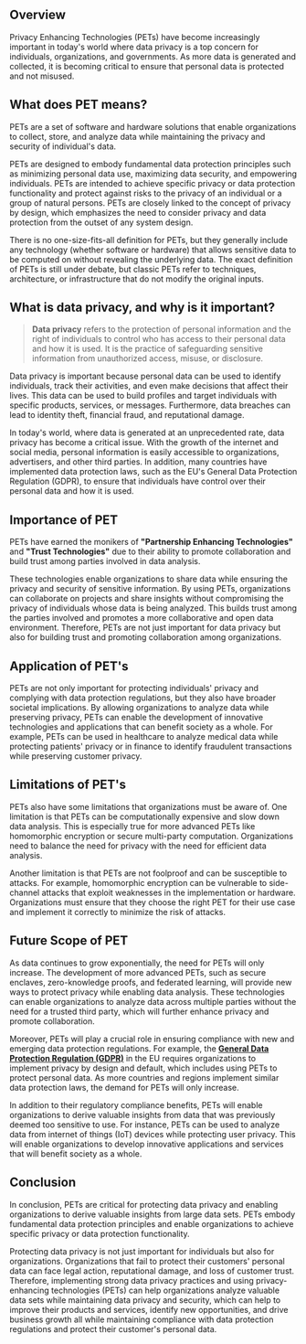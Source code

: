 ## Overview

Privacy Enhancing Technologies (PETs) have become increasingly important in today's world where data privacy is a top concern for individuals, organizations, and governments. As more data is generated and collected, it is becoming critical to ensure that personal data is protected and not misused. 


## What does PET means?

PETs are a set of software and hardware solutions that enable organizations to collect, store, and analyze data while maintaining the privacy and security of individual's data.

PETs are designed to embody fundamental data protection principles such as minimizing personal data use, maximizing data security, and empowering individuals. PETs are intended to achieve specific privacy or data protection functionality and protect against risks to the privacy of an individual or a group of natural persons. PETs are closely linked to the concept of privacy by design, which emphasizes the need to consider privacy and data protection from the outset of any system design.

There is no one-size-fits-all definition for PETs, but they generally include any technology (whether software or hardware) that allows sensitive data to be computed on without revealing the underlying data. The exact definition of PETs is still under debate, but classic PETs refer to techniques, architecture, or infrastructure that do not modify the original inputs.


## What is data privacy, and why is it important?

> **Data privacy** refers to the protection of personal information and the right of individuals to control who has access to their personal data and how it is used. It is the practice of safeguarding sensitive information from unauthorized access, misuse, or disclosure.

Data privacy is important because personal data can be used to identify individuals, track their activities, and even make decisions that affect their lives. This data can be used to build profiles and target individuals with specific products, services, or messages. Furthermore, data breaches can lead to identity theft, financial fraud, and reputational damage.

In today's world, where data is generated at an unprecedented rate, data privacy has become a critical issue. With the growth of the internet and social media, personal information is easily accessible to organizations, advertisers, and other third parties. In addition, many countries have implemented data protection laws, such as the EU's General Data Protection Regulation (GDPR), to ensure that individuals have control over their personal data and how it is used.


## Importance of PET

PETs have earned the monikers of **"Partnership Enhancing Technologies"** and **"Trust Technologies"** due to their ability to promote collaboration and build trust among parties involved in data analysis. 

These technologies enable organizations to share data while ensuring the privacy and security of sensitive information. By using PETs, organizations can collaborate on projects and share insights without compromising the privacy of individuals whose data is being analyzed. This builds trust among the parties involved and promotes a more collaborative and open data environment. Therefore, PETs are not just important for data privacy but also for building trust and promoting collaboration among organizations.


## Application of PET's

PETs are not only important for protecting individuals' privacy and complying with data protection regulations, but they also have broader societal implications. By allowing organizations to analyze data while preserving privacy, PETs can enable the development of innovative technologies and applications that can benefit society as a whole. For example, PETs can be used in healthcare to analyze medical data while protecting patients' privacy or in finance to identify fraudulent transactions while preserving customer privacy.


## Limitations of PET's

PETs also have some limitations that organizations must be aware of. One limitation is that PETs can be computationally expensive and slow down data analysis. This is especially true for more advanced PETs like homomorphic encryption or secure multi-party computation. Organizations need to balance the need for privacy with the need for efficient data analysis.

Another limitation is that PETs are not foolproof and can be susceptible to attacks. For example, homomorphic encryption can be vulnerable to side-channel attacks that exploit weaknesses in the implementation or hardware. Organizations must ensure that they choose the right PET for their use case and implement it correctly to minimize the risk of attacks.


## Future Scope of PET

As data continues to grow exponentially, the need for PETs will only increase. The development of more advanced PETs, such as secure enclaves, zero-knowledge proofs, and federated learning, will provide new ways to protect privacy while enabling data analysis. These technologies can enable organizations to analyze data across multiple parties without the need for a trusted third party, which will further enhance privacy and promote collaboration.

Moreover, PETs will play a crucial role in ensuring compliance with new and emerging data protection regulations. For example, the **[General Data Protection Regulation (GDPR)](https://gdpr-info.eu/)** in the EU requires organizations to implement privacy by design and default, which includes using PETs to protect personal data. As more countries and regions implement similar data protection laws, the demand for PETs will only increase.

In addition to their regulatory compliance benefits, PETs will enable organizations to derive valuable insights from data that was previously deemed too sensitive to use. For instance, PETs can be used to analyze data from internet of things (IoT) devices while protecting user privacy. This will enable organizations to develop innovative applications and services that will benefit society as a whole.


## Conclusion

In conclusion, PETs are critical for protecting data privacy and enabling organizations to derive valuable insights from large data sets. PETs embody fundamental data protection principles and enable organizations to achieve specific privacy or data protection functionality. 

Protecting data privacy is not just important for individuals but also for organizations. Organizations that fail to protect their customers' personal data can face legal action, reputational damage, and loss of customer trust. Therefore, implementing strong data privacy practices and using privacy-enhancing technologies (PETs) can help organizations analyze valuable data sets while maintaining data privacy and security, which can help to improve their products and services, identify new opportunities, and drive business growth all while maintaining compliance with data protection regulations and protect their customer's personal data.






